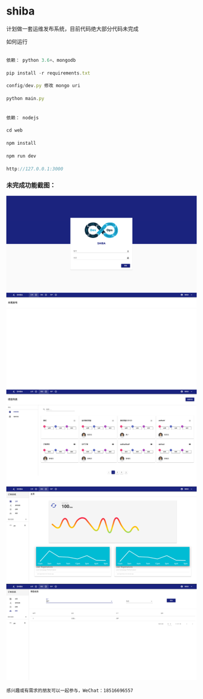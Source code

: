 # shiba

计划做一套运维发布系统，目前代码绝大部分代码未完成

如何运行
```javascript

依赖： python 3.6+、mongodb

pip install -r requirements.txt

config/dev.py 修改 mongo uri

python main.py


依赖： nodejs

cd web

npm install

npm run dev

http://127.0.0.1:3000
```

### 未完成功能截图：
![avatar](./docs/images/login.png)
![avatar](./docs/images/index.png)
![avatar](./docs/images/project_list.png)
![avatar](./docs/images/project_index.png)
![avatar](./docs/images/project_user.png)

```感兴趣或有需求的朋友可以一起参与，WeChat：18516696557```